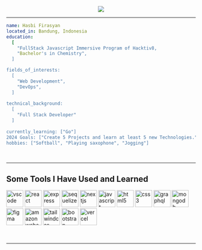 <p align="center">
  <img src="https://capsule-render.vercel.app/api?type=waving&height=300&color=gradient&text=Hello%20there!&desc=Welcome%20to%20hasbifirasyan's%20page!" />
</p>
<hr>

```yaml
name: Hasbi Firasyan
located_in: Bandung, Indonesia
education:
  [
    "FullStack Javascript Immersive Program of Hacktiv8,
    "Bachelor's in Chemistry",
  ]

fields_of_interests:
  [
    "Web Development",
    "DevOps",
  ]
  
technical_background:
  [
    "Full Stack Developer"
  ]
  
currently_learning: ["Go"]
2024 Goals: ["Create 5 Projects and learn at least 5 new Technologies."]
hobbies: ["Softball", "Playing saxophone", "Jogging"]
```
<br>
<hr>

<h2> Some Tools I Have Used and Learned</h2>
<p align="left">
<img src="https://cdn.jsdelivr.net/gh/devicons/devicon/icons/vscode/vscode-original.svg" alt="vscode" width="45" height="45"/>
<img src="https://cdn.jsdelivr.net/gh/devicons/devicon@latest/icons/react/react-original.svg" alt="react" width="45" height="45"/>
<img src="https://cdn.jsdelivr.net/gh/devicons/devicon@latest/icons/express/express-original.svg" alt="express" width="45" height="45"/>
<img src="https://cdn.jsdelivr.net/gh/devicons/devicon@latest/icons/sequelize/sequelize-original-wordmark.svg" alt="sequelize" width="45" height="45"/>
<img src="https://cdn.jsdelivr.net/gh/devicons/devicon@latest/icons/nextjs/nextjs-original-wordmark.svg" alt="nextjs" width="45" height="45"/>
<img src="https://cdn.jsdelivr.net/gh/devicons/devicon@latest/icons/javascript/javascript-original.svg" alt="javascript" width="45" height="45"/>
<img src="https://cdn.jsdelivr.net/gh/devicons/devicon@latest/icons/html5/html5-original-wordmark.svg" alt="html5" width="45" height="45"/>
<img src="https://cdn.jsdelivr.net/gh/devicons/devicon@latest/icons/css3/css3-original-wordmark.svg" alt="css3" width="45" height="45"/>
<img src="https://cdn.jsdelivr.net/gh/devicons/devicon@latest/icons/graphql/graphql-plain.svg" alt="graphql" width="45" height="45" />
<img src="https://cdn.jsdelivr.net/gh/devicons/devicon@latest/icons/mongodb/mongodb-original-wordmark.svg" alt="mongodb" width="45" height="45"/>
<img src="https://cdn.jsdelivr.net/gh/devicons/devicon@latest/icons/figma/figma-original.svg" alt="figma" width="45" height="45"/>
<img src="https://cdn.jsdelivr.net/gh/devicons/devicon@latest/icons/amazonwebservices/amazonwebservices-original-wordmark.svg" alt="amazonwebservices" width="45" height="45"/>
<img src="https://cdn.jsdelivr.net/gh/devicons/devicon@latest/icons/tailwindcss/tailwindcss-original-wordmark.svg" alt="tailwindcss" width="45" height="45" />
<img src="https://cdn.jsdelivr.net/gh/devicons/devicon@latest/icons/bootstrap/bootstrap-original-wordmark.svg" alt="bootstrap" width="45" height="45" />
<img src="https://cdn.jsdelivr.net/gh/devicons/devicon@latest/icons/vercel/vercel-original-wordmark.svg" alt="vercel" width="45" height="45" /> 
</p>
<br>
<hr>

